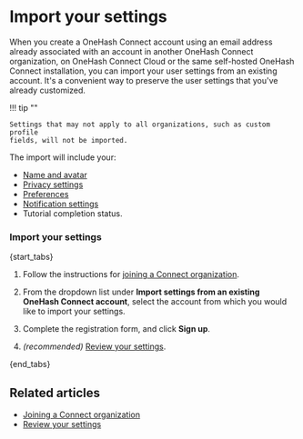 # Import your settings

When you create a OneHash Connect account using an email address already associated with
an account in another OneHash Connect organization, on OneHash Connect Cloud or the same self-hosted
OneHash Connect installation, you can import your user settings from an existing account.
It's a convenient way to preserve the user settings that you've already customized.

!!! tip ""

    Settings that may not apply to all organizations, such as custom profile
    fields, will not be imported.

The import will include your:

- [Name and avatar](/#settings/profile)
- [Privacy settings](/#settings/account-and-privacy)
- [Preferences](/#settings/preferences)
- [Notification settings](/#settings/notifications)
- Tutorial completion status.

### Import your settings

{start_tabs}

1. Follow the instructions for [joining a Connect organization](/help/join-a-connect-organization).

1. From the dropdown list under **Import settings from an existing OneHash Connect account**,
   select the account from which you would like to import your settings.

1. Complete the registration form, and click **Sign up**.

1. _(recommended)_ [Review your settings](/help/review-your-settings).

{end_tabs}

## Related articles

* [Joining a Connect organization](/help/join-a-connect-organization)
* [Review your settings](/help/review-your-settings)
